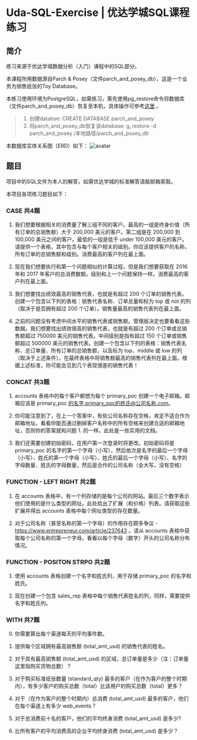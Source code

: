 # Uda-SQL-Exercise | 优达学城SQL课程练习

## 简介

练习来源于优达学城数据分析（入门）课程中的SQL部分。

本课程所用数据源自Parch & Posey（文件parch_and_posey_db），这是一个业务为销售纸张的Toy Database。

本练习使用环境为PostgreSQL，如需练习，需先使用pg_restore命令将数据库（文件parch_and_posey_db）恢复至本机，具体操作可参考[这里](https://github.com/ayushi-b/SQL-for-Data-Analysis) 。

> 1. 创建databse: CREATE DATABASE parch_and_posey
> 2. 将parch_and_posey_db恢复该database: g_restore -d parch_and_posey /本地路径/parch_and_posey_db

本数据库实体关系图（ERD）如下：
![avatar](https://github.com/ayushi-b/SQL-for-Data-Analysis/raw/master/schema.png)

## 题目

项目中的SQL文件为本人的解答，如需优达学城的标准解答请敲邮箱索取。

本项目各项练习题目如下：

### CASE 共4题

1. 我们想要根据相关的消费量了解三组不同的客户。最高的一组是终身价值（所有订单的总销售额）大于 200,000 美元的客户。第二组是在 200,000 到 100,000 美元之间的客户。最低的一组是低于 under 100,000 美元的客户。请提供一个表格，其中包含与每个客户相关的级别。你应该提供客户的名称、所有订单的总销售额和级别。消费最高的客户列在最上面。

2. 现在我们想要执行和第一个问题相似的计算过程，但是我们想要获取在 2016 年和 2017 年客户的总消费数额。级别和上一个问题保持一样。消费最高的客户列在最上面。

3. 我们想要找出绩效最高的销售代表，也就是有超过 200 个订单的销售代表。创建一个包含以下列的表格：销售代表名称、订单总量和标为 top 或 not 的列（取决于是否拥有超过 200 个订单）。销售量最高的销售代表列在最上面。

4. 之前的问题没有考虑中间水平的销售代表或销售额。管理层决定也要看看这些数据。我们想要找出绩效很高的销售代表，也就是有超过 200 个订单或总销售额超过 750000 美元的销售代表。中间级别是指有超过 150 个订单或销售额超过 500000 美元的销售代表。创建一个包含以下列的表格：销售代表名称、总订单量、所有订单的总销售额，以及标为 top、middle 或 low 的列（取决于上述条件）。在最终表格中将销售额最高的销售代表列在最上面。根据上述标准，你可能会见到几个表现很差的销售代表！


### CONCAT 共3题

1. accounts 表格中的每个客户都想为每个 primary_poc 创建一个电子邮箱。邮箱应该是 primary_poc 的名字.primary_poc的姓氏@公司名称.com。

2. 你可能注意到了，在上一个答案中，有些公司名称存在空格，肯定不适合作为邮箱地址。看看你能否通过删掉客户名称中的所有空格来创建合适的邮箱地址，否则你的答案就和问题 1. 的一样。此处是一些实用的文档。

3. 我们还需要创建初始密码，在用户第一次登录时将更改。初始密码将是 primary_poc 的名字的第一个字母（小写），然后依次是名字的最后一个字母（小写）、姓氏的第一个字母（小写）、姓氏的最后一个字母（小写）、名字的字母数量、姓氏的字母数量，然后是合作的公司名称（全大写，没有空格）


### FUNCTION - LEFT RIGHT 共2题

1. 在 accounts 表格中，有一个列存储的是每个公司的网站。最后三个数字表示他们使用的是什么类型的网址。此处给出了扩展（和价格）列表。请获取这些扩展并得出 accounts 表格中每个网址类型的存在数量。

2. 对于公司名称（甚至名称的第一个字母）的作用存在颇多争议 - https://www.entrepreneur.com/article/237643 。请从 accounts 表格中获取每个公司名称的第一个字母，看看以每个字母（数字）开头的公司名称分布情况。


### FUNCTION - POSITON STRPO 共2题

1. 使用 accounts 表格创建一个名字和姓氏列，用于存储 primary_poc 的名字和姓氏。

2. 现在创建一个包含 sales_rep 表格中每个销售代表姓名的列，同样，需要提供名字和姓氏列。


### WITH 共7题

0. 你需要算出每个渠道每天的平均事件数。

1. 提供每个区域拥有最高销售额 (total_amt_usd) 的销售代表的姓名。

2. 对于具有最高销售额 (total_amt_usd) 的区域，总订单量是多少（注：订单量这里指购买货物总数）？

3. 对于购买标准纸张数量 (standard_qty) 最多的客户（在作为客户的整个时期内），有多少客户的购买总数（total）比该用户的购买总数（total）更多？

4. 对于（在作为客户的整个时期内）总消费 (total_amt_usd) 最多的客户，他们在每个渠道上有多少 web_events？

5. 对于总消费前十名的客户，他们的平均终身消费 (total_amt_usd) 是多少?

6. 比所有客户的平均消费高的企业平均终身消费 (total_amt_usd) 是多少？
